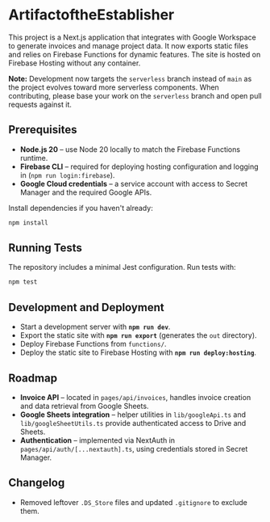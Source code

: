 # ArtifactoftheEstablisher

This project is a Next.js application that integrates with Google Workspace to
generate invoices and manage project data. It now exports static files and
relies on Firebase Functions for dynamic features. The site is hosted on
Firebase Hosting without any container.

**Note:** Development now targets the `serverless` branch instead of `main` as
the project evolves toward more serverless components. When contributing,
please base your work on the `serverless` branch and open pull requests
against it.

## Prerequisites

- **Node.js 20** – use Node 20 locally to match the Firebase Functions runtime.
- **Firebase CLI** – required for deploying hosting configuration and logging
  in (`npm run login:firebase`).
- **Google Cloud credentials** – a service account with access to Secret
  Manager and the required Google APIs.

Install dependencies if you haven't already:

```bash
npm install
```

## Running Tests

The repository includes a minimal Jest configuration. Run tests with:

```bash
npm test
```

## Development and Deployment

- Start a development server with **`npm run dev`**.
- Export the static site with **`npm run export`** (generates the `out` directory).
- Deploy Firebase Functions from `functions/`.
- Deploy the static site to Firebase Hosting with **`npm run deploy:hosting`**.

## Roadmap

- **Invoice API** – located in `pages/api/invoices`, handles invoice creation
  and data retrieval from Google Sheets.
- **Google Sheets integration** – helper utilities in `lib/googleApi.ts` and
  `lib/googleSheetUtils.ts` provide authenticated access to Drive and Sheets.
- **Authentication** – implemented via NextAuth in
  `pages/api/auth/[...nextauth].ts`, using credentials stored in Secret
  Manager.

## Changelog
- Removed leftover `.DS_Store` files and updated `.gitignore` to exclude them.
